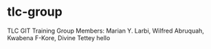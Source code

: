 # tlc-group
TLC GIT Training
Group Members: Marian Y. Larbi, Wilfred Abruquah, Kwabena F-Kore, Divine Tettey
hello

